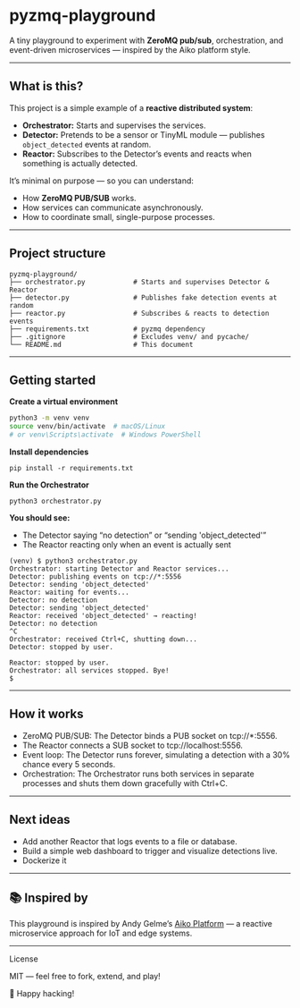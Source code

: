# pyzmq-playground

A tiny playground to experiment with **ZeroMQ pub/sub**, orchestration, and event-driven microservices — inspired by the Aiko platform style.

---

## What is this?

This project is a simple example of a **reactive distributed system**:
- **Orchestrator:** Starts and supervises the services.
- **Detector:** Pretends to be a sensor or TinyML module — publishes `object_detected` events at random.
- **Reactor:** Subscribes to the Detector’s events and reacts when something is actually detected.

It’s minimal on purpose — so you can understand:
- How **ZeroMQ PUB/SUB** works.
- How services can communicate asynchronously.
- How to coordinate small, single-purpose processes.

---

## Project structure
```
pyzmq-playground/
├── orchestrator.py            # Starts and supervises Detector & Reactor
├── detector.py                # Publishes fake detection events at random
├── reactor.py                 # Subscribes & reacts to detection events
├── requirements.txt           # pyzmq dependency
├── .gitignore                 # Excludes venv/ and pycache/
└── README.md                  # This document
```

---

## Getting started

**Create a virtual environment**

   ```bash
   python3 -m venv venv
   source venv/bin/activate  # macOS/Linux
   # or venv\Scripts\activate  # Windows PowerShell
```

**Install dependencies**
```
pip install -r requirements.txt
```

**Run the Orchestrator**
```
python3 orchestrator.py
```

**You should see:**
- The Detector saying “no detection” or “sending 'object_detected'”
- The Reactor reacting only when an event is actually sent

```
(venv) $ python3 orchestrator.py
Orchestrator: starting Detector and Reactor services...
Detector: publishing events on tcp://*:5556
Detector: sending 'object_detected'
Reactor: waiting for events...
Detector: no detection
Detector: sending 'object_detected'
Reactor: received 'object_detected' → reacting!
Detector: no detection
^C
Orchestrator: received Ctrl+C, shutting down...
Detector: stopped by user.

Reactor: stopped by user.
Orchestrator: all services stopped. Bye!
$
```
---

## How it works
- ZeroMQ PUB/SUB: The Detector binds a PUB socket on tcp://*:5556.
- The Reactor connects a SUB socket to tcp://localhost:5556.
- Event loop: The Detector runs forever, simulating a detection with a 30% chance every 5 seconds.
- Orchestration: The Orchestrator runs both services in separate processes and shuts them down gracefully with Ctrl+C.

---
## Next ideas

- Add another Reactor that logs events to a file or database.
- Build a simple web dashboard to trigger and visualize detections live.
- Dockerize it

---

## 📚 Inspired by
This playground is inspired by Andy Gelme’s [Aiko Platform](https://github.com/geekscape) — a reactive microservice approach for IoT and edge systems.

---

License

MIT — feel free to fork, extend, and play!

🎉 Happy hacking!